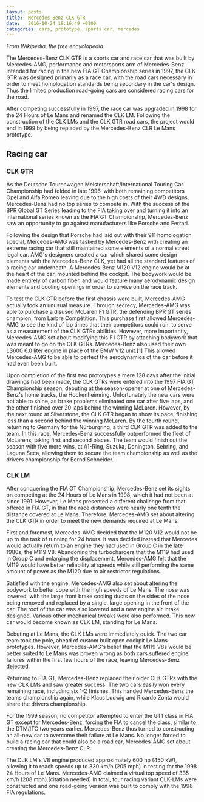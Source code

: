 ```yaml
---
layout: posts
title:  Mercedes-Benz CLK GTR
date:   2016-10-24 19:16:49 +0100
categories: cars, prototype, sports car, mercedes
---
```

_From Wikipedia, the free encyclopedia_


The Mercedes-Benz CLK GTR is a sports car and race car that was built by Mercedes-AMG, performance and motorsports arm of Mercedes-Benz. Intended for racing in the new FIA GT Championship series in 1997, the CLK GTR was designed primarily as a race car, with the road cars necessary in order to meet homologation standards being secondary in the car's design. Thus the limited production road-going cars are considered racing cars for the road.

After competing successfully in 1997, the race car was upgraded in 1998 for the 24 Hours of Le Mans and renamed the CLK LM. Following the construction of the CLK LMs and the CLK GTR road cars, the project would end in 1999 by being replaced by the Mercedes-Benz CLR Le Mans prototype.

## Racing car

### CLK GTR
As the Deutsche Tourenwagen Meisterschaft/International Touring Car Championship had folded in late 1996, with both remaining competitors Opel and Alfa Romeo leaving due to the high costs of their 4WD designs, Mercedes-Benz had no top series to compete in. With the success of the BPR Global GT Series leading to the FIA taking over and turning it into an international series known as the FIA GT Championship, Mercedes-Benz saw an opportunity to go against manufacturers like Porsche and Ferrari.

Following the design that Porsche had laid out with their 911 homologation special, Mercedes-AMG was tasked by Mercedes-Benz with creating an extreme racing car that still maintained some elements of a normal street legal car. AMG's designers created a car which shared some design elements with the Mercedes-Benz CLK, yet had all the standard features of a racing car underneath. A Mercedes-Benz M120 V12 engine would be at the heart of the car, mounted behind the cockpit. The bodywork would be made entirely of carbon fiber, and would feature many aerodynamic design elements and cooling openings in order to survive on the race track.

To test the CLK GTR before the first chassis were built, Mercedes-AMG actually took an unusual measure. Through secrecy, Mercedes-AMG was able to purchase a disused McLaren F1 GTR, the defending BPR GT series champion, from Larbre Compétition. This purchase first allowed Mercedes-AMG to see the kind of lap times that their competitors could run, to serve as a measurement of the CLK GTRs abilities. However, more importantly, Mercedes-AMG set about modifying this F1 GTR by attaching bodywork that was meant to go on the CLK GTRs. Mercedes-Benz also used their own LS600 6.0 liter engine in place of the BMW V12 unit.[1] This allowed Mercedes-AMG to be able to perfect the aerodynamics of the car before it had even been built.

Upon completion of the first two prototypes a mere 128 days after the initial drawings had been made, the CLK GTRs were entered into the 1997 FIA GT Championship season, debuting at the season-opener at one of Mercedes-Benz's home tracks, the Hockenheimring. Unfortunately the new cars were not able to shine, as brake problems eliminated one car after five laps, and the other finished over 20 laps behind the winning McLaren. However, by the next round at Silverstone, the CLK GTR began to show its pace, finishing less than a second behind the winning McLaren. By the fourth round, returning to Germany for the Nürburgring, a third CLK GTR was added to the team. In this race, Mercedes-Benz successfully outperformed the fleet of McLarens, taking first and second places. The team would finish out the season with five more wins, at A1-Ring, Suzuka, Donington, Sebring, and Laguna Seca, allowing them to secure the team championship as well as the drivers championship for Bernd Schneider.


### CLK LM

After conquering the FIA GT Championship, Mercedes-Benz set its sights on competing at the 24 Hours of Le Mans in 1998, which it had not been at since 1991. However, Le Mans presented a different challenge from that offered in FIA GT, in that the race distances were nearly one tenth the distance covered at Le Mans. Therefore, Mercedes-AMG set about altering the CLK GTR in order to meet the new demands required at Le Mans.

First and foremost, Mercedes-AMG decided that the M120 V12 would not be up to the task of running for 24 hours. It was decided instead that Mercedes would actually return to an engine they had used in Group C in the late 1980s, the M119 V8. Abandoning the turbochargers that the M119 had used in Group C and enlarging the displacement, Mercedes-AMG felt that the M119 would have better reliability at speeds while still performing the same amount of power as the M120 due to air restrictor regulations.

Satisfied with the engine, Mercedes-AMG also set about altering the bodywork to better cope with the high speeds of Le Mans. The nose was lowered, with the large front brake cooling ducts on the sides of the nose being removed and replaced by a single, large opening in the front of the car. The roof of the car was also lowered and a new engine air intake designed. Various other mechanical tweaks were also performed. This new car would become known as CLK LM, standing for Le Mans.

Debuting at Le Mans, the CLK LMs were immediately quick. The two car team took the pole, ahead of custom built open cockpit Le Mans prototypes. However, Mercedes-AMG's belief that the M119 V8s would be better suited to Le Mans was proven wrong as both cars suffered engine failures within the first few hours of the race, leaving Mercedes-Benz dejected.

Returning to FIA GT, Mercedes-Benz replaced their older CLK GTRs with the new CLK LMs and saw greater success. The two cars easily won every remaining race, including six 1-2 finishes. This handed Mercedes-Benz the teams championship again, while Klaus Ludwig and Ricardo Zonta would share the drivers championship.

For the 1999 season, no competitor attempted to enter the GT1 class in FIA GT except for Mercedes-Benz, forcing the FIA to cancel the class, similar to the DTM/ITC two years earlier. Mercedes-Benz thus turned to constructing an all-new car to overcome their failure at Le Mans. No longer forced to build a racing car that could also be a road car, Mercedes-AMG set about creating the Mercedes-Benz CLR.

The CLK LM's V8 engine produced approximately 600 hp (450 kW), allowing it to reach speeds up to 330 km/h (205 mph) in testing for the 1998 24 Hours of Le Mans. Mercedes-AMG claimed a virtual top speed of 335 km/h (208 mph).[citation needed] In total, four racing variant CLK-LMs were constructed and one road-going version was built to comply with the 1998 FIA regulations.
